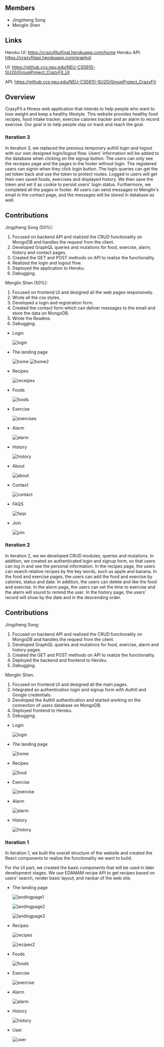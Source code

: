 ## Members

* Jingzheng Song
* Menglin Shen

## Links

Heroku UI: https://crazyfituifinal.herokuapp.com/home
Heroku API: https://crazyfitapi.herokuapp.com/graphql

UI: https://github.ccs.neu.edu/NEU-CS5610-SU20/GroupProject_CrazyFit_UI

API: https://github.ccs.neu.edu/NEU-CS5610-SU20/GroupProject_CrazyFit

## Overview

CrazyFit a fitness web application that intends to help people who want to lose weight and keep a healthy lifestyle. This website provides healthy food recipes, food intake tracker, exercise calories tracker and an alarm to record exercise. Our goal is to help people stay on track and reach the goal.

### Iteration 3

In iteration 3, we replaced the previous temporary auth0 login and logout with our own designed login/logout flow. Users' information will be added to the database when clicking on the signup button. The users can only see the receipes page and the pages in the footer without login. The registered users can signin when they click login button. The login queries can get the jwt token back and use the token to protect routes. Logged in users will get their own saved foods, exercises and displayed history. We then save the token and set it as cookie to persist users' login status. Furthermore, we completed all the pages in footer. All users can send messages to Menglin's email in the contact page, and the messages will be stored in database as well.

## Contributions

Jingzheng Song (50%):

1. Focused on backend API and realized the CRUD functionality on MongoDB and handles the request from the client.
2. Developed GraphQL queries and mutations for food, exercise, alarm, history and contact pages.
3. Created the GET and POST methods on API to realize the functionality. 
4. Realized the login and logout flow.
5. Deployed the application to Heroku. 
6. Debugging.

Menglin Shen (50%):

1. Focused on frontend UI and designed all the web pages responsively.
2. Wrote all the css styles.
3. Developed a login and registration form.
4. Created the contact form which can deliver messages to the email and store the data on MongoDB. 
5. Wrote the Readme.
6. Debugging.

* Login

  ![login](https://github.ccs.neu.edu/NEU-CS5610-SU20/GroupProject_CrazyFit_UI/blob/master/readme_images/login.png)

* The landing page

  ![home](https://github.ccs.neu.edu/NEU-CS5610-SU20/GroupProject_CrazyFit_UI/blob/master/readme_images/home.png)
  ![home2](https://github.ccs.neu.edu/NEU-CS5610-SU20/GroupProject_CrazyFit_UI/blob/master/readme_images/home2.png)

* Recipes

  ![receipes](https://github.ccs.neu.edu/NEU-CS5610-SU20/GroupProject_CrazyFit_UI/blob/master/readme_images/recipes.png)
  
* Foods

  ![foods](https://github.ccs.neu.edu/NEU-CS5610-SU20/GroupProject_CrazyFit_UI/blob/master/readme_images/foods.png)
  
* Exercise

  ![exercises](https://github.ccs.neu.edu/NEU-CS5610-SU20/GroupProject_CrazyFit_UI/blob/master/readme_images/exercises.png)

* Alarm

  ![alarm](https://github.ccs.neu.edu/NEU-CS5610-SU20/GroupProject_CrazyFit_UI/blob/master/readme_images/alarm.png)

* History

  ![history](https://github.ccs.neu.edu/NEU-CS5610-SU20/GroupProject_CrazyFit_UI/blob/master/readme_images/history.png)
  
* About

  ![about](https://github.ccs.neu.edu/NEU-CS5610-SU20/GroupProject_CrazyFit_UI/blob/master/readme_images/about.png)
  
* Contact

  ![contact](https://github.ccs.neu.edu/NEU-CS5610-SU20/GroupProject_CrazyFit_UI/blob/master/readme_images/contact.png)

* FAQS

  ![faqs](https://github.ccs.neu.edu/NEU-CS5610-SU20/GroupProject_CrazyFit_UI/blob/master/readme_images/faqs.png)
  
* Join

  ![join](https://github.ccs.neu.edu/NEU-CS5610-SU20/GroupProject_CrazyFit_UI/blob/master/readme_images/join.png)
  
  
### Iteration 2

In iteration 2, we we developed CRUD modules, queries and mutations. In addition, we created an authenticated login and signup form, so that users can log in and see the personal information. In the recipes page, the users can search relative recipes by the key words, such as apple and banana. In the food and exercise pages, the users can add the food and exercise by calories, status and date. In addition, the users can delete and like the food and exercise. In the alarm page, the users can set the time to exercise and the alarm will sound to remind the user. In the history page, the users' record will show by the date and in the descending order.

## Contributions

Jingzheng Song:

1. Focused on backend API and realized the CRUD functionality on MongoDB and handles the request from the client.
2. Developed GraphQL queries and mutations for food, exercise, alarm and history pages.
3. Created the GET and POST methods on API to realize the functionality. 
4. Deployed the backend and frontend to Heroku.
5. Debugging.

Menglin Shen:

1. Focused on frontend UI and designed all the main pages.
2. Integrated an authentication login and signup form with Auth0 and Google credentials.
3. Developed the Auth0 authentication and started working on the connection of users database on MongoDB.
4. Deployed frontend to Heroku.
5. Debugging.

* Login

  ![login](https://github.ccs.neu.edu/NEU-CS5610-SU20/GroupProject_CrazyFit_UI/blob/master/readme_images/login.png)

* The landing page

  ![home](https://github.ccs.neu.edu/NEU-CS5610-SU20/GroupProject_CrazyFit_UI/blob/master/readme_images/home.png)

* Recipes

  ![food](https://github.ccs.neu.edu/NEU-CS5610-SU20/GroupProject_CrazyFit_UI/blob/master/readme_images/food.png)

* Exercise

  ![exercise](https://github.ccs.neu.edu/NEU-CS5610-SU20/GroupProject_CrazyFit_UI/blob/master/readme_images/exercise.png)

* Alarm

  ![alarm](https://github.ccs.neu.edu/NEU-CS5610-SU20/GroupProject_CrazyFit_UI/blob/master/readme_images/alarm.png)

* History

  ![history](https://github.ccs.neu.edu/NEU-CS5610-SU20/GroupProject_CrazyFit_UI/blob/master/readme_images/history.png)

### Iteration 1

In iteration 1, we built the overall structure of the website and created the React components to realize the functionality we want to build. 

For the UI part, we created the basic components that will be used in later development stages. We use EDAMAM recipe API to get recipes based on users' search, render basic layout, and navbar of the web site.

* The landing page

  ![landingpage1](https://github.ccs.neu.edu/NEU-CS5610-SU20/GroupProject_CrazyFit_UI/blob/master/readme_images/landingpage1.jpg)

  ![landingpage2](https://github.ccs.neu.edu/NEU-CS5610-SU20/GroupProject_CrazyFit_UI/blob/master/readme_images/landingpage2.png)

  ![landingpage3](https://github.ccs.neu.edu/NEU-CS5610-SU20/GroupProject_CrazyFit_UI/blob/master/readme_images/landingpage3.png)

* Recipes

  ![recipes](https://github.ccs.neu.edu/NEU-CS5610-SU20/GroupProject_CrazyFit_UI/blob/master/readme_images/recipes.png)

  ![recipes2](https://github.ccs.neu.edu/NEU-CS5610-SU20/GroupProject_CrazyFit_UI/blob/master/readme_images/recipes2.png)

* Foods

  ![foods](https://github.ccs.neu.edu/NEU-CS5610-SU20/GroupProject_CrazyFit_UI/blob/master/readme_images/foods.png)

* Exercise

  ![exercise](https://github.ccs.neu.edu/NEU-CS5610-SU20/GroupProject_CrazyFit_UI/blob/master/readme_images/exercise.png)

* Alarm

  ![alarm](https://github.ccs.neu.edu/NEU-CS5610-SU20/GroupProject_CrazyFit_UI/blob/master/readme_images/alarm.png)

* History

  ![history](https://github.ccs.neu.edu/NEU-CS5610-SU20/GroupProject_CrazyFit_UI/blob/master/readme_images/history.png)

* User

  ![user](https://github.ccs.neu.edu/NEU-CS5610-SU20/GroupProject_CrazyFit_UI/blob/master/readme_images/user.png)
